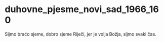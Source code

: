 # duhovne_pjesme_novi_sad_1966_160
Sijmo braćo sjeme, dobro sjeme Riječi, jer je volja Božja, sijmo svaki čas.